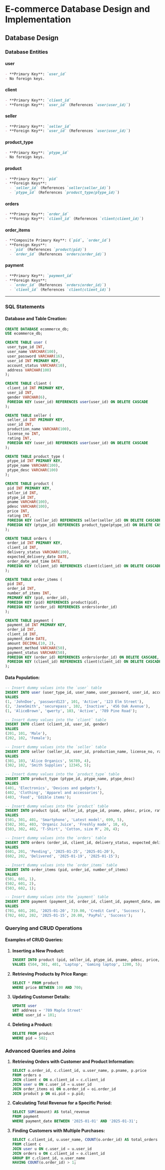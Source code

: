 
# E-commerce Database Design and Implementation

## Database Design

### Database Entities

#### **user**
```markdown
- **Primary Key**: `user_id`
- No foreign keys.
```

#### **client**
```markdown
- **Primary Key**: `client_id`
- **Foreign Key**: `user_id` (References `user(user_id)`)
```

#### **seller**
```markdown
- **Primary Key**: `seller_id`
- **Foreign Key**: `user_id` (References `user(user_id)`)
```

#### **product_type**
```markdown
- **Primary Key**: `ptype_id`
- No foreign keys.
```

#### **product**
```markdown
- **Primary Key**: `pid`
- **Foreign Keys**:
  - `seller_id` (References `seller(seller_id)`)
  - `ptype_id` (References `product_type(ptype_id)`)
```

#### **orders**
```markdown
- **Primary Key**: `order_id`
- **Foreign Key**: `client_id` (References `client(client_id)`)
```

#### **order_items**
```markdown
- **Composite Primary Key**: (`pid`, `order_id`)
- **Foreign Keys**:
  - `pid` (References `product(pid)`)
  - `order_id` (References `orders(order_id)`)
```

#### **payment**
```markdown
- **Primary Key**: `payment_id`
- **Foreign Keys**:
  - `order_id` (References `orders(order_id)`)
  - `client_id` (References `client(client_id)`)
```

---

### SQL Statements

#### Database and Table Creation:

```sql
CREATE DATABASE ecommerce_db;
USE ecommerce_db;

CREATE TABLE user (
 user_type_id INT,
 user_name VARCHAR(100),
 user_password VARCHAR(16),
 user_id INT PRIMARY KEY,
 account_status VARCHAR(10),
 address VARCHAR(100)
);

CREATE TABLE client (
 client_id INT PRIMARY KEY,
 user_id INT,
 gender VARCHAR(6),
 FOREIGN KEY (user_id) REFERENCES user(user_id) ON DELETE CASCADE
);

CREATE TABLE seller (
 seller_id INT PRIMARY KEY,
 user_id INT,
 production_name VARCHAR(100),
 license_no INT,
 rating INT,
 FOREIGN KEY (user_id) REFERENCES user(user_id) ON DELETE CASCADE
);

CREATE TABLE product_type (
 ptype_id INT PRIMARY KEY,
 ptype_name VARCHAR(100),
 ptype_desc VARCHAR(100)
);

CREATE TABLE product (
 pid INT PRIMARY KEY,
 seller_id INT,
 ptype_id INT,
 pname VARCHAR(100),
 pdesc VARCHAR(100),
 price INT,
 rating INT,
 FOREIGN KEY (seller_id) REFERENCES seller(seller_id) ON DELETE CASCADE,
 FOREIGN KEY (ptype_id) REFERENCES product_type(ptype_id) ON DELETE CASCADE
);

CREATE TABLE orders (
 order_id INT PRIMARY KEY,
 client_id INT,
 delivery_status VARCHAR(100),
 expected_delivery_date DATE,
 order_date_and_time DATE,
 FOREIGN KEY (client_id) REFERENCES client(client_id) ON DELETE CASCADE
);

CREATE TABLE order_items (
 pid INT,
 order_id INT,
 number_of_items INT,
 PRIMARY KEY (pid, order_id),
 FOREIGN KEY (pid) REFERENCES product(pid),
 FOREIGN KEY (order_id) REFERENCES orders(order_id)
);

CREATE TABLE payment (
 payment_id INT PRIMARY KEY,
 order_id INT,
 client_id INT,
 payment_date DATE,
 amount DECIMAL(10, 2),
 payment_method VARCHAR(50),
 payment_status VARCHAR(50),
 FOREIGN KEY (order_id) REFERENCES orders(order_id) ON DELETE CASCADE,
 FOREIGN KEY (client_id) REFERENCES client(client_id) ON DELETE CASCADE
);
```

#### Data Population:

```sql
-- Insert dummy values into the `user` table
INSERT INTO user (user_type_id, user_name, user_password, user_id, account_status, address)
VALUES
(1, 'JohnDoe', 'password123', 101, 'Active', '123 Elm Street'),
(2, 'JaneSmith', 'securepass', 102, 'Inactive', '456 Oak Avenue'),
(1, 'AliceBrown', 'qwerty', 103, 'Active', '789 Pine Road');

-- Insert dummy values into the `client` table
INSERT INTO client (client_id, user_id, gender)
VALUES
(201, 101, 'Male'),
(202, 102, 'Female');

-- Insert dummy values into the `seller` table
INSERT INTO seller (seller_id, user_id, production_name, license_no, rating)
VALUES
(301, 103, 'Alice Organics', 56789, 4),
(302, 102, 'Smith Supplies', 12345, 5);

-- Insert dummy values into the `product_type` table
INSERT INTO product_type (ptype_id, ptype_name, ptype_desc)
VALUES
(401, 'Electronics', 'Devices and gadgets'),
(402, 'Clothing', 'Apparel and accessories'),
(403, 'Food', 'Edible items');

-- Insert dummy values into the `product` table
INSERT INTO product (pid, seller_id, ptype_id, pname, pdesc, price, rating)
VALUES
(501, 301, 401, 'Smartphone', 'Latest model', 699, 5),
(502, 301, 403, 'Organic Juice', 'Freshly made', 10, 4),
(503, 302, 402, 'T-Shirt', 'Cotton, size M', 20, 4);

-- Insert dummy values into the `orders` table
INSERT INTO orders (order_id, client_id, delivery_status, expected_delivery_date, order_date_and_time)
VALUES
(601, 201, 'Pending', '2025-01-25', '2025-01-20'),
(602, 202, 'Delivered', '2025-01-19', '2025-01-15');

-- Insert dummy values into the `order_items` table
INSERT INTO order_items (pid, order_id, number_of_items)
VALUES
(501, 601, 1),
(502, 601, 2),
(503, 602, 1);

-- Insert dummy values into the `payment` table
INSERT INTO payment (payment_id, order_id, client_id, payment_date, amount, payment_method, payment_status)
VALUES
(701, 601, 201, '2025-01-20', 719.00, 'Credit Card', 'Success'),
(702, 602, 202, '2025-01-15', 20.00, 'PayPal', 'Success');
```

### Querying and CRUD Operations

#### Examples of CRUD Queries:

1. **Inserting a New Product:**
   ```sql
   INSERT INTO product (pid, seller_id, ptype_id, pname, pdesc, price, rating)
   VALUES (504, 301, 401, 'Laptop', 'Gaming laptop', 1200, 5);
   ```

2. **Retrieving Products by Price Range:**
   ```sql
   SELECT * FROM product
   WHERE price BETWEEN 100 AND 700;
   ```

3. **Updating Customer Details:**
   ```sql
   UPDATE user
   SET address = '789 Maple Street'
   WHERE user_id = 101;
   ```

4. **Deleting a Product:**
   ```sql
   DELETE FROM product
   WHERE pid = 502;
   ```

### Advanced Queries and Joins

1. **Retrieving Orders with Customer and Product Information:**
   ```sql
   SELECT o.order_id, c.client_id, u.user_name, p.pname, p.price
   FROM orders o
   JOIN client c ON o.client_id = c.client_id
   JOIN user u ON c.user_id = u.user_id
   JOIN order_items oi ON o.order_id = oi.order_id
   JOIN product p ON oi.pid = p.pid;
   ```

2. **Calculating Total Revenue for a Specific Period:**
   ```sql
   SELECT SUM(amount) AS total_revenue
   FROM payment
   WHERE payment_date BETWEEN '2025-01-01' AND '2025-01-31';
   ```

3. **Finding Customers with Multiple Purchases:**
   ```sql
   SELECT c.client_id, u.user_name, COUNT(o.order_id) AS total_orders
   FROM client c
   JOIN user u ON c.user_id = u.user_id
   JOIN orders o ON c.client_id = o.client_id
   GROUP BY c.client_id, u.user_name
   HAVING COUNT(o.order_id) > 1;
   ```

